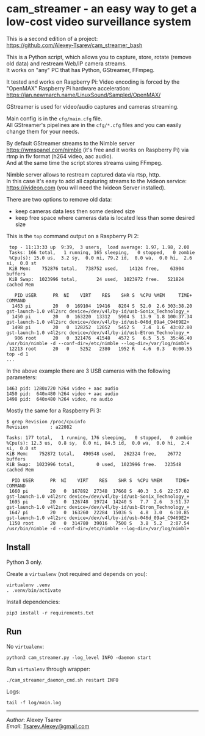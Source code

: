# cam_streamer - an easy way to get a low-cost video surveillance system

This is a second edition of a project:  
https://github.com/Alexey-Tsarev/cam_streamer_bash

This is a Python script, which allows you to capture, store,
rotate (remove old data) and restream Web/IP camera streams.  
It works on "any" PC that has Python, GStreamer, FFmpeg.

It tested and works on Raspberry Pi:
Video encoding is forced by the "OpenMAX" Raspberry Pi hardware acceleration:
https://jan.newmarch.name/LinuxSound/Sampled/OpenMAX/

GStreamer is used for video/audio captures and cameras streaming.  

Main config is in the `cfg/main.cfg` file.  
All GStreamer's pipelines are in the `cfg/*.cfg` files and you can easily change them for your needs.

By default GStreamer streams to the Nimble server https://wmspanel.com/nimble (it's free and it works on Raspberry Pi)
via rtmp in flv format (h264 video, aac audio).  
And at the same time the script stores streams using FFmpeg.

Nimble server allows to restream captured data via rtsp, http.  
In this case it's easy to add all capturing streams to the Ivideon service:
https://ivideon.com (you will need the Ivideon Server installed).

There are two options to remove old data:
- keep cameras data less then some desired size
- keep free space where cameras data is located less than some desired size

This is the `top` command output on a Raspberry Pi 2:
~~~
 top - 11:13:33 up  9:39,  3 users,  load average: 1.97, 1.98, 2.00
 Tasks: 166 total,   1 running, 165 sleeping,   0 stopped,   0 zombie
 %Cpu(s): 15.0 us,  3.2 sy,  0.0 ni, 79.2 id,  0.0 wa,  0.0 hi,  2.6 si,  0.0 st
 KiB Mem:    752876 total,   738752 used,    14124 free,    63904 buffers
 KiB Swap:  1023996 total,       24 used,  1023972 free.   521824 cached Mem
 
   PID USER      PR  NI    VIRT    RES    SHR S  %CPU %MEM     TIME+ COMMAND
  1463 pi        20   0  169104  19416   8204 S  52.0  2.6 303:38.20 gst-launch-1.0 v4l2src device=/dev/v4l/by-id/usb-Sonix_Technology_+
  1450 pi        20   0  163220  13312   5904 S  13.9  1.8 100:37.34 gst-launch-1.0 v4l2src device=/dev/v4l/by-id/usb-046d_09a4_C9469E2+
  1498 pi        20   0  128252  12052   5452 S   7.4  1.6  43:02.80 gst-launch-1.0 v4l2src device=/dev/v4l/by-id/usb-Etron_Technology_+
   906 root      20   0  321476  41548   4572 S   6.5  5.5  35:46.40 /usr/bin/nimble -d --conf-dir=/etc/nimble --log-dir=/var/log/nimbl+
 12213 root      20   0    5252   2380   1952 R   4.6  0.3   0:00.55 top -d 1
...
~~~

In the above example there are 3 USB cameras with the following parameters:
~~~
1463 pid: 1280x720 h264 video + aac audio
1450 pid:  640x480 h264 video + aac audio
1498 pid:  640x480 h264 video, no audio
~~~

Mostly the same for a Raspberry Pi 3:
~~~
$ grep Revision /proc/cpuinfo
Revision        : a22082
~~~

~~~
Tasks: 177 total,   1 running, 176 sleeping,   0 stopped,   0 zombie
%Cpu(s): 12.3 us,  0.8 sy,  0.0 ni, 84.5 id,  0.0 wa,  0.0 hi,  2.4 si,  0.0 st
KiB Mem:    752872 total,   490548 used,   262324 free,    26772 buffers
KiB Swap:  1023996 total,        0 used,  1023996 free.   323548 cached Mem

  PID USER      PR  NI    VIRT    RES    SHR S  %CPU %MEM     TIME+ COMMAND
 1660 pi        20   0  167892  27348  17668 S  40.3  3.6  22:57.02 gst-launch-1.0 v4l2src device=/dev/v4l/by-id/usb-Sonix_Technology_+
 1695 pi        20   0  126748  19724  14240 S   7.7  2.6   3:51.37 gst-launch-1.0 v4l2src device=/dev/v4l/by-id/usb-Etron_Technology_+
 1647 pi        20   0  163260  22284  15036 S   4.8  3.0   6:10.85 gst-launch-1.0 v4l2src device=/dev/v4l/by-id/usb-046d_09a4_C9469E2+
 1150 root      20   0  314780  39016   7500 S   3.8  5.2   2:07.54 /usr/bin/nimble -d --conf-dir=/etc/nimble --log-dir=/var/log/nimbl+
~~~

## Install
Python 3 only.

Create a `virtualenv` (not required and depends on you):
~~~
virtualenv .venv
. .venv/bin/activate
~~~

Install dependencies:
~~~
pip3 install -r requirements.txt
~~~

## Run
No `virtualenv`:
~~~
python3 cam_streamer.py -log_level INFO -daemon start
~~~

Run `virtualenv` through wrapper:
~~~
./cam_streamer_daemon_cmd.sh restart INFO
~~~

Logs:
~~~
tail -f log/main.log
~~~
---

*Author*: Alexey Tsarev  
*Email*:  Tsarev.Alexey@gmail.com
